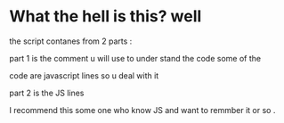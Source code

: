 # What the hell is this? well 

the script contanes from 2 parts :

part 1 is the comment u will use to under stand the code some of the 

code are javascript lines so u deal with it 

part 2 is the JS lines 

I recommend this some one who know JS and want to remmber it or so .